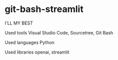 # git-bash-streamlit
I'LL MY BEST
<p>Used tools Visual Studio Code, Sourcetree, Git Bash</p>
<p>Used languages Python</p>
<p>Used libraries openai, streamlit</p>